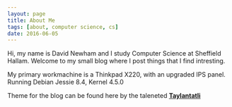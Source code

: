 ```yaml
---
layout: page
title: About Me
tags: [about, computer science, cs]
date: 2016-06-05
---
```

Hi, my name is David Newham and I study Computer Science at Sheffield Hallam. Welcome to my small blog where I post things that I find intresting.

My primary workmachine is a Thinkpad X220, with an upgraded IPS panel. Running Debian Jessie 8.4, Kernel 4.5.0


Theme for the blog can be found here by the taleneted <a href="http://taylantatli.github.io/Moon"><b>Taylantatli</b></a>
    

